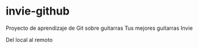 # invie-github
Proyecto de aprendizaje de Git sobre guitarras
Tus mejores guitarras Invie

Del local al remoto
